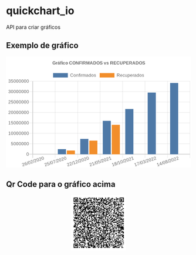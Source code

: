 # quickchart_io
API para criar gráficos 

## Exemplo de gráfico
![](./First_Graphic.png)

## Qr Code para o gráfico acima
<p align="center"> <img src="./qr-code.png"/> </p>

